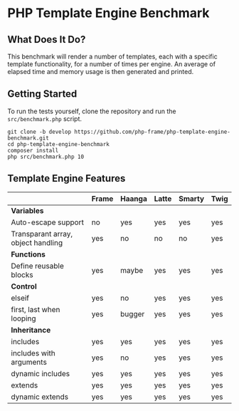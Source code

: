 # PHP Template Engine Benchmark

## What Does It Do?

This benchmark will render a number of templates, each with a specific template functionality, for a number of times per engine.
An average of elapsed time and memory usage is then generated and printed.

## Getting Started

To run the tests yourself, clone the repository and run the ```src/benchmark.php``` script.

```
git clone -b develop https://github.com/php-frame/php-template-engine-benchmark.git
cd php-template-engine-benchmark
composer install
php src/benchmark.php 10
```

## Template Engine Features

||Frame|Haanga|Latte|Smarty|Twig|
|---|---|---|---|---|---|
|__Variables__||||||
|Auto-escape support|no|yes|yes|yes|yes|
|Transparant array, object handling|yes|no|no|no|yes|
|__Functions__||||||
|Define reusable blocks|yes|maybe|yes|yes|yes|
|__Control__||||||
|elseif|yes|no|yes|yes|yes|
|first, last when looping|yes|bugger|yes|yes|yes|
|__Inheritance__||||||
|includes|yes|yes|yes|yes|yes|
|includes with arguments|yes|no|yes|yes|yes|yes|
|dynamic includes|yes|yes|yes|yes|yes|yes|
|extends|yes|yes|yes|yes|yes|
|dynamic extends|yes|yes|yes|yes|yes|

